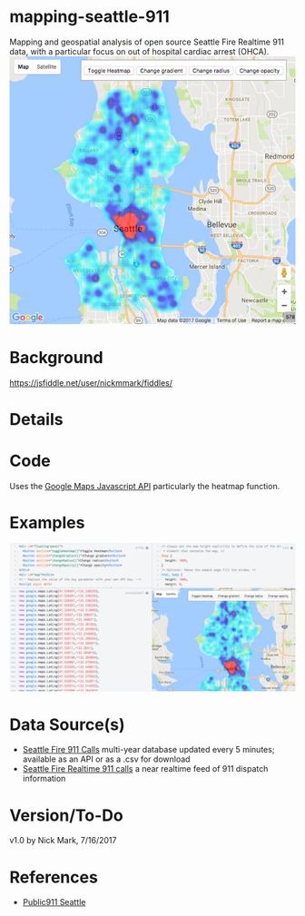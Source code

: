 # mapping-seattle-911
Mapping and geospatial analysis of open source Seattle Fire Realtime 911 data, with a particular focus on out of hospital cardiac arrest (OHCA). ![mapping cardiac arrest calls in Seattle, WA](https://github.com/nickmmark/mapping-seattle-911/blob/master/figures/screenshot%202.png)

# Background
https://jsfiddle.net/user/nickmmark/fiddles/
<script async src="//jsfiddle.net/nickmmark/j6k2vhg0/embed/"></script>

# Details

# Code
Uses the [Google Maps Javascript API](https://developers.google.com/maps/documentation) particularly the heatmap function.

# Examples
![example image](https://github.com/nickmmark/mapping-seattle-911/blob/master/figures/screenshot.png)


# Data Source(s)
- [Seattle Fire 911 Calls](https://data.seattle.gov/Public-Safety/Seattle-Real-Time-Fire-911-Calls/kzjm-xkqj) multi-year database updated every 5 minutes; available as an API or as a .csv for download
- [Seattle Fire Realtime 911 calls](http://www2.seattle.gov/fire/realtime911/getRecsForDatePub.asp?action=Today&incDate=&rad1=des) a near realtime feed of 911 dispatch information

# Version/To-Do
v1.0 by Nick Mark, 7/16/2017

# References
- [Public911 Seattle](http://www.public911.com/app/#/seattle)
